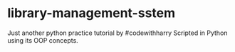 # library-management-sstem
Just another python practice tutorial by #codewithharry
Scripted in Python using its OOP concepts.

<!DOCTYPE html><title>Library Management</title>
<html lang="en">
<head>
    <meta charset="UTF-8">
    <meta name="viewport" content="width=device-width, initial-scale=1.0">
    <title>Document</title>
</head>
<body>
    
</body>
</html>
